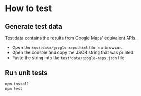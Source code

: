 # How to test

## Generate test data

Test data contains the results from Google Maps' equivalent APIs.

-   Open the `test/data/google-maps.html` file in a browser.
-   Open the console and copy the JSON string that was printed.
-   Paste the string into the `test/data/google-maps.json` file.

## Run unit tests

```bash
npm install
npm test
```
